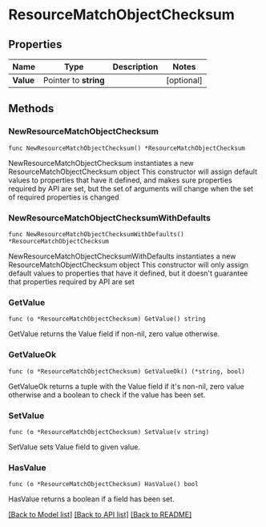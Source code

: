 # ResourceMatchObjectChecksum

## Properties

Name | Type | Description | Notes
------------ | ------------- | ------------- | -------------
**Value** | Pointer to **string** |  | [optional] 

## Methods

### NewResourceMatchObjectChecksum

`func NewResourceMatchObjectChecksum() *ResourceMatchObjectChecksum`

NewResourceMatchObjectChecksum instantiates a new ResourceMatchObjectChecksum object
This constructor will assign default values to properties that have it defined,
and makes sure properties required by API are set, but the set of arguments
will change when the set of required properties is changed

### NewResourceMatchObjectChecksumWithDefaults

`func NewResourceMatchObjectChecksumWithDefaults() *ResourceMatchObjectChecksum`

NewResourceMatchObjectChecksumWithDefaults instantiates a new ResourceMatchObjectChecksum object
This constructor will only assign default values to properties that have it defined,
but it doesn't guarantee that properties required by API are set

### GetValue

`func (o *ResourceMatchObjectChecksum) GetValue() string`

GetValue returns the Value field if non-nil, zero value otherwise.

### GetValueOk

`func (o *ResourceMatchObjectChecksum) GetValueOk() (*string, bool)`

GetValueOk returns a tuple with the Value field if it's non-nil, zero value otherwise
and a boolean to check if the value has been set.

### SetValue

`func (o *ResourceMatchObjectChecksum) SetValue(v string)`

SetValue sets Value field to given value.

### HasValue

`func (o *ResourceMatchObjectChecksum) HasValue() bool`

HasValue returns a boolean if a field has been set.


[[Back to Model list]](../README.md#documentation-for-models) [[Back to API list]](../README.md#documentation-for-api-endpoints) [[Back to README]](../README.md)


